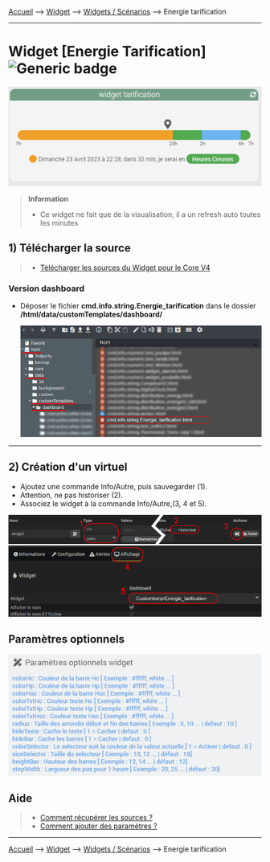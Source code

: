 
<a href="{{site.url}}/documentation">Accueil</a> --> <a href="{{site.url}}/documentation/{{site.widget}}">Widget</a> --> <a href="{{site.url}}/documentation/{{site.widget}}/fr_FR/widget_scenario">Widgets / Scénarios</a> --> Energie tarification

------------

# Widget [Energie Tarification] ![Generic badge](https://img.shields.io/badge/Version-4.2%20%7C%204.3%20%7C%204.4%20Full%20JS-green.svg)

<center><img src="../../../images/energie_tarification/capture1_1.png" alt="energie_tarification" /></center>


> **Information**
>
> - Ce widget ne fait que de la visualisation, il a un refresh auto toutes les minutes

## 1) Télécharger la source
> - <a href="{{site.url_git}}/WIDGET_cmd.info.string.energie_tarification" target="_blank">Télécharger les sources du Widget pour le Core V4</a>

### Version dashboard

- Déposer le fichier <b>cmd.info.string.Energie_tarification</b> dans le dossier <b>/html/data/customTemplates/dashboard/</b>

  <img src="../../../images/energie_tarification/capture1_2.png" alt="Téléchargement du widget" />

------------------------

## 2) Création d'un virtuel

- Ajoutez une commande Info/Autre, puis sauvegarder (1).
- Attention, ne pas historiser (2).
- Associez le widget à la commande Info/Autre,(3, 4 et 5).

<img src="../../../images/energie_tarification/installation_virtuel1.png" alt="Virtuel 1" />
<img src="../../../images/energie_tarification/installation_virtuel2.png" alt="Virtuel 2" />


## Paramètres optionnels

<img src="../../../images/energie_tarification/parametres1.png" alt="Paramètres" />



## Aide
> - [Comment récupérer les sources ?]({{site.url}}/documentation/{{site.help}}/fr_FR/download)
> - [Comment ajouter des paramètres ?]({{site.url}}/documentation/{{site.help}}/fr_FR/application)

-------------------

<a href="{{site.url}}/documentation">Accueil</a> --> <a href="{{site.url}}/documentation/{{site.widget}}">Widget</a> --> <a href="{{site.url}}/documentation/{{site.widget}}/fr_FR/widget_scenario">Widgets / Scénarios</a> --> Energie tarification
